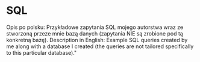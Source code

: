 # SQL
Opis po polsku: Przykładowe zapytania SQL mojego autorstwa wraz ze stworzoną przeze mnie bazą danych (zapytania NIE są zrobione pod tą konkretną bazę).   Description in English: Example SQL queries created by me along with a database I created (the queries are not tailored specifically to this particular database)." 
